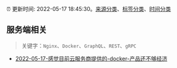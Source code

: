 :alarm_clock: 更新时间: 2022-05-17 18:45:30。[来源分类](../README.md)、[标签分类](../TAGS.md)、[时间分类](../TIMELINE.md)

## 服务端相关


> 关键字：`Nginx`、`Docker`、`GraphQL`、`REST`、`gRPC`



- [2022-05-17-感觉目前云服务商提供的-docker-产品还不够经济](https://www.v2ex.com/t/853569) 